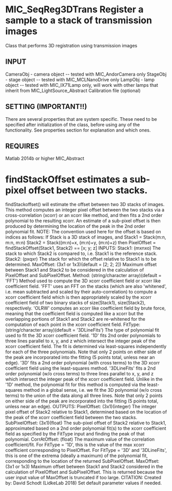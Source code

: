 # MIC_SeqReg3DTrans Register a sample to a stack of transmission images
Class that performs 3D registration using transmission images
## INPUT
CameraObj - camera object -- tested with MIC_AndorCamera only
StageObj - stage object -- tested with MIC_MCLNanoDrive only
LampObj - lamp object -- tested with MIC_IX71Lamp only, will work
with other lamps that inherit from
MIC_LightSource_Abstract
Calibration file (optional)
## SETTING (IMPORTANT!!)
There are several properties that are system specific. These need
to be specified after initialization of the class, before using
any of the functionality. See properties section for explanation
and which ones.
## REQUIRES
Matlab 2014b or higher
MIC_Abstract
# findStackOffset estimates a sub-pixel offset between two stacks.
findStackoffset() will estimate the offset between two 3D stacks of
images.  This method computes an integer pixel offset between the two
stacks via a cross-correlation (xcorr) or an xcorr like method, and
then fits a 2nd order polynomial to the resulting xcorr.  An
estimate of a sub-pixel offset is then produced by determining the
location of the peak in the 2nd order polynomial fit.
NOTE: The convention used here for the offset is based on indices as
follows: If Stack is a 3D stack of images, and
Stack1 = Stack(m:n, m:n, m:n)
Stack2 = Stack((m:n)+x, (m:n)+y, (m:n)+z)
then PixelOffset = findStackOffset(Stack1, Stack2) == [x; y; z]
INPUTS:
Stack1:     (mxnxo) The stack to which Stack2 is compared to, i.e.
Stack1 is the reference stack.
Stack2:     (pxqxr) The stack for which the offset relative to Stack1
is to be determined.
MaxOffset:  (3x1 or 1x3)(default = [2; 2; 2]) Maximum offset between
Stack1 and Stack2 to be considered in the calculation of
PixelOffset and SubPixelOffset.
Method:     (string/character array)(default = 'FFT') Method used to
compute the 3D xcorr coefficient field or xcorr like
coefficient field.
'FFT' uses an FFT on the stacks (which are also 'whitened',
i.e. mean subtracted and scaled by their
auto-correlation) to compute a xcorr coefficient field
which is then appropriately scaled by the xcorr
coefficient field of two binary stacks of size(Stack1),
size(Stack2), respectively.
'OLRW' computes an xcorr like coefficient field by brute
force, meaning that the coefficient field is computed
like a xcorr but the overlapping portions of Stack1 and
Stack2 are  re-whitened for the computation of each
point in the xcorr coefficient field.
FitType:    (string/character array)(default = '3DLineFits') The type
of polynomial fit used to fit the 3D xcorr coefficient
field.
'1D' fits 2nd order polynomials to three lines parallel to
x, y, and z which intersect the integer peak of the
xcorr coefficient field.  The fit is determined via
least-squares independently for each of the three
polynomials. Note that only 2 points on either side of
the peak are incorporated into the fitting (5 points
total, unless near an edge).
'3D' fits a 2nd order polynomial (with cross terms) to the
3D xcorr coefficient field using the least-squares
method.
'3DLineFits' fits a 2nd order polynomial (w/o cross terms)
to three lines parallel to x, y, and z which intersect
the integer peak of the xcorr coefficient field.
Unlike in the '1D' method, the polynomial fit for this
method is computed via the least-squares method in a
global sense, i.e. we fit the 3D polynomial (w/o cross
terms) to the union of the data along all three lines.
Note that only 2 points on either side of the peak are
incorporated into the fitting (5 points total, unless
near an edge).
OUTPUTS:
PixelOffset:    (3x1)(integer) The integer pixel offset of Stack2
relative to Stack1, determined based on the location of
the peak of the xcorr coefficient field between the two
stacks.
SubPixelOffset: (3x1)(float) The sub-pixel offset of Stack2 relative to
Stack1, approximated based on a 2nd order polynomial
fit(s) to the xcorr coefficient field as specified by
the FitType input and finding the peak of that
polynomial.
CorrAtOffset:   (float) The maximum value of the correlation
coefficient/fit.  For FitType = '1D', this is the value
of the max xcorr coefficient corresponding to
PixelOffset.  For FitType = '3D' and '3DLineFits', this
is one of the extrema (ideally a maximum) of the
polynomial fit, corresponding to the location of the
returned SubPixelOffset.
MaxOffset:      (3x1 or 1x3) Maximum offset between Stack1 and Stack2
considered in the calculation of PixelOffset and
SubPixelOffset.  This is returned because the user
input value of MaxOffset is truncated if too large.
CITATION:
Created by:
David Schodt (LidkeLab 2018)
Set default parameter values if needed.
